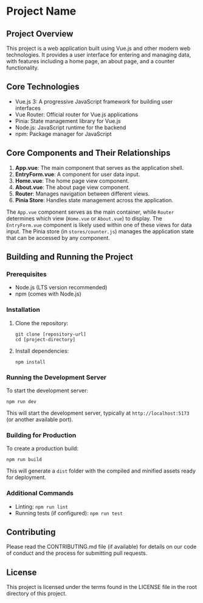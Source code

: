 # Project Name

## Project Overview

This project is a web application built using Vue.js and other modern web technologies. It provides a user interface for entering and managing data, with features including a home page, an about page, and a counter functionality.

## Core Technologies

- Vue.js 3: A progressive JavaScript framework for building user interfaces
- Vue Router: Official router for Vue.js applications
- Pinia: State management library for Vue.js
- Node.js: JavaScript runtime for the backend
- npm: Package manager for JavaScript

## Core Components and Their Relationships

1. **App.vue**: The main component that serves as the application shell.
2. **EntryForm.vue**: A component for user data input.
3. **Home.vue**: The home page view component.
4. **About.vue**: The about page view component.
5. **Router**: Manages navigation between different views.
6. **Pinia Store**: Handles state management across the application.

The `App.vue` component serves as the main container, while `Router` determines which view (`Home.vue` or `About.vue`) to display. The `EntryForm.vue` component is likely used within one of these views for data input. The Pinia store (in `stores/counter.js`) manages the application state that can be accessed by any component.

## Building and Running the Project

### Prerequisites

- Node.js (LTS version recommended)
- npm (comes with Node.js)

### Installation

1. Clone the repository:
   ```
   git clone [repository-url]
   cd [project-directory]
   ```

2. Install dependencies:
   ```
   npm install
   ```

### Running the Development Server

To start the development server:

```
npm run dev
```

This will start the development server, typically at `http://localhost:5173` (or another available port).

### Building for Production

To create a production build:

```
npm run build
```

This will generate a `dist` folder with the compiled and minified assets ready for deployment.

### Additional Commands

- Linting: `npm run lint`
- Running tests (if configured): `npm run test`

## Contributing

Please read the CONTRIBUTING.md file (if available) for details on our code of conduct and the process for submitting pull requests.

## License

This project is licensed under the terms found in the LICENSE file in the root directory of this project.
